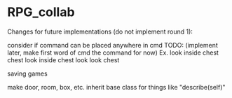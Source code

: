 # RPG_collab

Changes for future implementations (do not implement round 1):

consider if command can be placed anywhere in cmd
TODO: (implement later, make first word of cmd the command for now)
    Ex.
    look inside chest
    chest look inside
    chest look
    look chest

saving games

make door, room, box, etc. inherit base class for things like "describe(self)"


